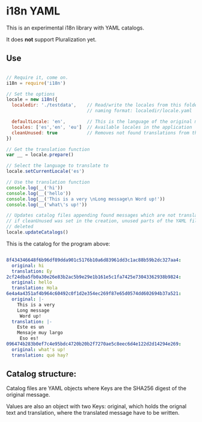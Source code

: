 # i18n YAML

This is an experimental i18n library with YAML catalogs.

It does **not** support Pluralization yet.


## Use

``` javascript

// Require it, come on.
i18n = require('i18n')

// Set the options
locale = new i18n({
  localedir: './testdata',    // Read/write the locales from this folder;
                              // naming format: localedir/locale.yaml

  defaultLocale: 'en',        // This is the language of the original messages
  locales: ['es','en', 'eu']  // Available locales in the application
  cleanUnused: true           // Removes not found translations from the catalog
})

// Get the translation function
var __ = locale.prepare()

// Select the language to translate to
locale.setCurrentLocale('es')

// Use the translation function
console.log(__('hi'))
console.log(__('hello'))
console.log(__('This is a very \nLong message\n Word up!'))
console.log(__('what\'s up!'))

// Updates catalog files appending found messages which are not translated;
// if cleanUnused was set in the creation, unused parts of the YAML file are
// deleted
locale.updateCatalogs()

```

This is the catalog for the program above:

``` yaml

8f434346648f6b96df89dda901c5176b10a6d83961dd3c1ac88b59b2dc327aa4:
  original: hi
  translation: Ey
2cf24dba5fb0a30e26e83b2ac5b9e29e1b161e5c1fa7425e73043362938b9824:
  original: hello
  translation: Hola
6e4a4a4351af4b964c60492c0f1d2e354ec269f87e65d0574dd602694b37a521:
  original: |-
    This is a very 
    Long message
     Word up!
  translation: |-
    Este es un 
    Mensaje muy largo
     Eso es!
096474b283b0ef7c4e95bdc4720b20b2f7270ae5c8eec6d4e122d2d14294e269:
  original: what's up!
  translation: qué hay?

```

## Catalog structure:

Catalog files are YAML objects where Keys are the SHA256 digest of the original
message.

Values are also an object with two Keys: original, which holds the orignal text
and translation, where the translated message have to be written.

